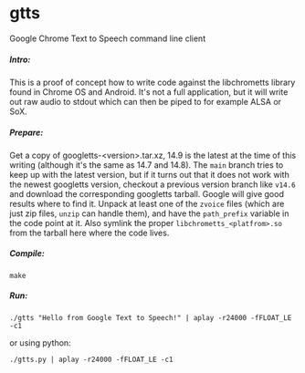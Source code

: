# gtts
Google Chrome Text to Speech command line client

##### Intro:
This is a proof of concept how to write code against the libchrometts library found in Chrome OS and Android.
It's not a full application, but it will write out raw audio to stdout which can then be piped to for example ALSA or SoX.

##### Prepare:
Get a copy of googletts-\<version\>.tar.xz, 14.9 is the latest at the time of this writing (although it's the same as 14.7 and 14.8).
The `main` branch tries to keep up with the latest version, but if it turns out that it does not work with the newest googletts version,
checkout a previous version branch like `v14.6` and download the corresponding googletts tarball. Google will give good results where to find it.
Unpack at least one of the `zvoice` files (which are just zip files, `unzip` can handle them), and have the `path_prefix` variable in the code point at it.
Also symlink the proper `libchrometts_<platfrom>.so` from the tarball here where the code lives.

##### Compile:
```
make
```

##### Run:
```
./gtts "Hello from Google Text to Speech!" | aplay -r24000 -fFLOAT_LE -c1
```
or using python:
```
./gtts.py | aplay -r24000 -fFLOAT_LE -c1
```
